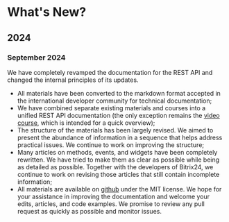 # What's New?

## 2024

### September 2024

We have completely revamped the documentation for the REST API and changed the internal principles of its updates.

- All materials have been converted to the markdown format accepted in the international developer community for technical documentation;
- We have combined separate existing materials and courses into a unified REST API documentation (the only exception remains the [video course](https://helpdesk.bitrix24.com/courses/index.php?COURSE_ID=268&INDEX=Y), which is intended for a quick overview);
- The structure of the materials has been largely revised. We aimed to present the abundance of information in a sequence that helps address practical issues. We continue to work on improving the structure;
- Many articles on methods, events, and widgets have been completely rewritten. We have tried to make them as clear as possible while being as detailed as possible. Together with the developers of Bitrix24, we continue to work on revising those articles that still contain incomplete information;
- All materials are available on [github](https://github.com/bitrix24/b24restdocs) under the MIT license. We hope for your assistance in improving the documentation and welcome your edits, articles, and code examples. We promise to review any pull request as quickly as possible and monitor issues.